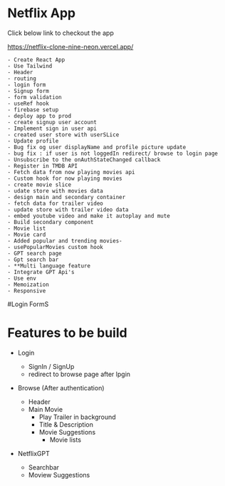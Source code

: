 # Netflix App

Click below link to checkout the app

https://netflix-clone-nine-neon.vercel.app/


    - Create React App
    - Use Tailwind
    - Header
    - routing
    - login form
    - Signup form
    - form validation
    - useRef hook
    - firebase setup
    - deploy app to prod
    - create signup user account
    - Implement sign in user api
    - created user store with userSLice
    - Update profile
    - Bug fix og user displayName and profile picture update
    - bug fix : if user is not loggedIn redirect/ browse to login page
    - Unsubscribe to the onAuthStateChanged callback
    - Register in TMDB API
    - Fetch data from now playing movies api
    - Custom hook for now playing movies
    - create movie slice
    - udate store with movies data
    - design main and secondary container
    - fetch data for trailer video
    - update store with trailer video data
    - embed youtube video and make it autoplay and mute
    - Build secondary component
    - Movie list
    - Movie card
    - Added popular and trending movies-
    - usePopularMovies custom hook
    - GPT search page
    - Gpt search bar
    - **Multi language feature
    - Integrate GPT Api's
    - Use env 
    - Memoization
    - Responsive

#Login FormS

# Features to be build

- Login
    - SignIn / SignUp
    - redirect to browse page after lpgin

- Browse (After authentication)
    - Header
    - Main Movie
        - Play Trailer in background
        - Title & Description
        - Movie Suggestions
            - Movie lists


- NetflixGPT
    - Searchbar
    - Moview Suggestions